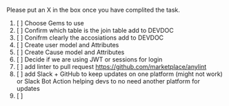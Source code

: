 Please put an X in the box once you have complited the task. 


1. [ ] Choose Gems to use
2. [ ] Confirm which table is the join table add to DEVDOC
3. [ ] Conifrm clearly the accosiations add to DEVDOC
4. [ ] Create user model and Attributes  
5. [ ] Create Cause model and Attributes
6. [ ] Decide if we are using JWT or sessions for login
7. [ ] add linter to pull request  https://github.com/marketplace/anylint
8. [ ] add Slack + GitHub to keep updates on one platform (might not work)  or Slack Bot Action helping devs to no need another platform for updates
9. [ ]

